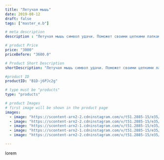 ```yaml
---
title: "Летучая мышь"
date: 2019-08-12
draft: false
tags: ["master_e.b"]

# meta description
description : "Летучая мышь символ удачи. Поможет своими цепкими лапками долго держать удачу и благополучие, возле своего хозяина."

# product Price
price: "3000"
priceBefore: "3600.0"

# Product Short Description
shortDescription: "Летучая мышь символ удачи. Поможет своими цепкими лапками долго держать удачу и благополучие, возле своего хозяина."

#product ID
productID: "B1D-j6PJc2g"

# type must be "products"
type: "products"

# product Images
# first image will be shown in the product page
images:
  - image: "https://scontent-arn2-2.cdninstagram.com/v/t51.2885-15/e35/66650829_223968698576000_3539539192875270761_n.jpg?se=7&tp=1&_nc_ht=scontent-arn2-2.cdninstagram.com&_nc_cat=108&_nc_ohc=CX0i2Wa8xPwAX8DF1dx&oh=900636928e72f2c5719a7b5bf80e4c2e&oe=606A16A8&ig_cache_key=MjEwODgwNDE5NDQxODA1MjQ0OA%3D%3D.2"
  - image: "https://scontent-arn2-2.cdninstagram.com/v/t51.2885-15/e35/66309157_2328356557481621_5815538923619280674_n.jpg?se=7&tp=1&_nc_ht=scontent-arn2-2.cdninstagram.com&_nc_cat=105&_nc_ohc=CpWsawaR-HoAX-j57aE&oh=f2e6d6e011cf4903c0ce0b632d7b2915&oe=606BC677&ig_cache_key=MjEwODgwNDE5NDQwOTc0NzY0NQ%3D%3D.2"
  - image: "https://scontent-arn2-1.cdninstagram.com/v/t51.2885-15/e35/66434773_165707661258436_2630070788214146091_n.jpg?se=7&tp=1&_nc_ht=scontent-arn2-1.cdninstagram.com&_nc_cat=104&_nc_ohc=SpG_sQLp-zQAX-MoxxL&oh=574a4abc3bdb0f5e8eee6914055fc584&oe=606B47EC&ig_cache_key=MjEwODgwNDE5NDM5Mjk2MTkyMw%3D%3D.2"
  - image: "https://scontent-arn2-1.cdninstagram.com/v/t51.2885-15/e35/67298379_186851698999343_3350443455070825700_n.jpg?se=7&tp=1&_nc_ht=scontent-arn2-1.cdninstagram.com&_nc_cat=111&_nc_ohc=PXW5JTz4yg4AX_UyJi4&oh=c88ae71b6fe12bb67528ea35391ad862&oe=606BC2FD&ig_cache_key=MjEwODgwNDE5NDQwOTgwNTA1MA%3D%3D.2"
  - image: "https://scontent-arn2-2.cdninstagram.com/v/t51.2885-15/e35/69237976_397113787609112_1784066968788876228_n.jpg?se=7&tp=1&_nc_ht=scontent-arn2-2.cdninstagram.com&_nc_cat=108&_nc_ohc=yF-enjwL-40AX_FoDYT&oh=a46b60c5a982bca196ed9b5b6b5fb859&oe=606AC18C&ig_cache_key=MjEwODgwNDE5NDM5MzAyNzMxNQ%3D%3D.2"

---
```

lorem

